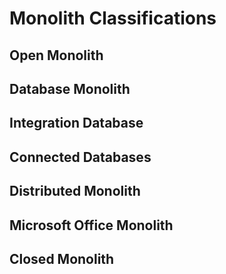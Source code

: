 # Monolith Classifications

## Open Monolith

## Database Monolith

## Integration Database

## Connected Databases

## Distributed Monolith

## Microsoft Office Monolith

## Closed Monolith 


